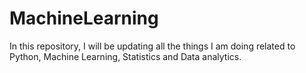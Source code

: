 # MachineLearning
In this repository, I will be updating all the things I am doing related to Python, Machine Learning, Statistics and Data analytics.
